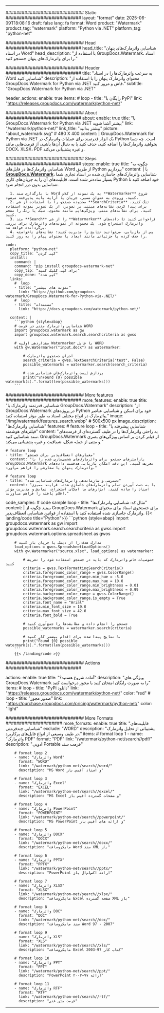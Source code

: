 
---
############################# Static ############################
layout: "format"
date:  2025-06-09T18:08:16
draft: false
lang: fa
format: Word
product: "Watermark"
product_tag: "watermark"
platform: "Python via .NET"
platform_tag: "python-net"

############################# Head ############################
head_title: "شناسایی واترمارک‌های پنهان در اسناد Word"
head_description: "با استفاده از GroupDocs.Watermark، اسناد را برای واترمارک‌های پنهان جستجو کنید."

############################# Header ############################
title: "به سرعت واترمارک‌ها را در اسناد Word شناسایی کنید" 
description: "محتوای واترمارک پنهان را با استفاده از GroupDocs.Watermark for Python via .NET فاش و مرور کنید."
subtitle: "GroupDocs.Watermark for Python via .NET" 

header_actions:
  enable: true
  items:
    #  loop
    - title: "رایگان با PyPi"
      link: "https://releases.groupdocs.com/watermark/python-net/"
      
############################# About ############################
about:
    enable: true
    title: "با GroupDocs.Watermark for Python via .NET بیشتر آشنا شوید"
    link: "/watermark/python-net/"
    link_title: "بیشتر بدانید"
    picture: "about_watermark.svg" # 480 X 400
    content: |
       GroupDocs.Watermark for Python via .NET یک ابزار قدرتمند برای عملیات واترمارک در Python است. چه شما بخواهید واترمارک‌ها را اضافه کنید، حذف کنید یا به دنبال آن‌ها باشید، از فرمت‌هایی مانند DOCX، XLSX، PDF و غیره پشتیبانی می‌کند.

############################# Steps ############################
steps:
    enable: true
    title: "چگونه به شناسایی واترمارک‌ها در فایل‌های Word از طریق Python بپردازیم"
    content: |
      با **[GroupDocs.Watermark](https://products.groupdocs.com/watermark/python-net/)**، شناسایی واترمارک‌های جاسازی شده در اسناد تجاری شما بسیار ساده‌تر شده است. قابلیت‌های آن را به جریان‌های کاری Python خود اضافه کنید تا شناسایی بدون درز انجام شود.
      
      1. با بارگذاری سند Word به یک نمونه از کلاس **Watermarker** شروع کنید. ورودی به عنوان مسیر، جریان یا آرایه بایت پذیرفته می‌شود.
      2. محدوده جستجو را با استفاده از شی **SearchCriteria** تنگ کنید. برای پیدا کردن نشانه‌های مبتنی بر تصویر، از یک تصویر نمونه استفاده کنید. برای نشانه‌های متنی، ویژگی‌هایی مانند محتوی، سبک یا رنگ را مشخص کنید.
      3. متد **Search** را از شی **Watermarker** فراخوانی کنید تا داده‌های واترمارک استخراج شود. یک مجموعه از نمونه‌های واترمارک برای بررسی برگردانده خواهد شد.
      4. پس از بازیابی، می‌توانید نتایج را مدیریت کنید: نشانه‌های ناخواسته را حذف کرده یا جزئیاتی مانند ابعاد یا محتوای پیام را به روز کنید.
   
    code:
      platform: "python-net"
      copy_title: "کپی کردن"
      install:
        command: |
        command: "pip install groupdocs-watermark-net"
        copy_tip: "برای کپی کلیک کنید"
        copy_done: "کپی شده"
      links:
        #  loop
        - title: "نمونه های بیشتر"
          link: "https://github.com/groupdocs-watermark/GroupDocs.Watermark-for-Python-via-.NET/"
        #  loop
        - title: "مستندات"
          link: "https://docs.groupdocs.com/watermark/python-net/"
          
      content: |
        ```python {style=abap}
        # شناسایی واترمارک متنی در فرمت WORD
        import groupdocs.watermark as gw
        import groupdocs.watermark.search.searchcriteria as gwss

        # مقداردهی اولیه Watermarker با فایل WORD
        with gw.Watermarker("input.docx") as watermarker:

            # اجرای جستجوی واترمارک
            search_criteria = gwss.TextSearchCriteria("test", False)
            possible_watermarks = watermarker.search(search_criteria)

            # پردازش لیست واترمارک‌های شناسایی شده
            print("\nFound {0} possible watermark(s).".format(len(possible_watermarks)))
        ```            

############################# More features ############################
more_features:
  enable: true
  title: "شناسایی قدرتمند واترمارک با GroupDocs.Watermark"
  description: "از GroupDocs.Watermark در پروژه‌های Python خود برای اسکن و شناسایی عناصر واترمارک در انواع مختلف اسناد به طور مؤثر استفاده کنید."
  image: "/img/watermark/features_search.webp" # 500x500 px
  image_description: "شناسایی واترمارک‌ها"
  features:
    # feature loop
    - title: "شناسایی پیشرفته با فیلترهای هوشمند"
      content: "به راحتی واترمارک‌ها را در طیف گسترده‌ای از فرمت‌های سند شناسایی کنید. GroupDocs.Watermark از فیلتر کردن بر اساس ویژگی‌های بصری و متنی از جمله شکل، شفافیت و غیره پشتیبانی می‌کند."

    # feature loop
    - title: "معیارهای انعطاف‌پذیر برای جستجو"
      content: "پارامترهای جستجو برای واترمارک‌های شخصی‌سازی شده را با GroupDocs.Watermark تعریف کنید. این دقت امکان بازیابی هدفمند داده‌های واترمارک پنهان یا سفارشی را فراهم می‌آورد."

    # feature loop
    - title: "دسترسی و سازماندهی واترمارک‌های شناسایی شده"
      content: "با به دست آوردن تمام واترمارک‌های جاسازی شده، فرایند ممیزی اسناد را ساده کنید. ابزارهای ما امکان استخراج، نمایش و مدیریت مؤثر اقلام یافته را فراهم می‌آورند."
      
  code_samples:
    # code sample loop
    - title: "مثال کد: شناسایی واترمارک‌ها"
      content: |
        ببینید چگونه از GroupDocs.Watermark برای جستجوی اسناد برای محتوای واترمارک جاسازی شده استفاده کنید با استفاده از قوانین شناسایی انعطاف‌پذیر.
        {{< landing/code title="Python">}}
        ```python {style=abap}
        import groupdocs.watermark as gw
        import groupdocs.watermark.search.searchcriteria as gwss
        import groupdocs.watermark.options.spreadsheet as gwos

        # مدارک هدف را از دیسک یا جریان باز کنید
        load_options = gwos.SpreadsheetLoadOptions()
        with gw.Watermarker("source.xlsx", load_options) as watermarker:

            # خصوصیات خاص واترمارک که باید در جستجو استفاده شود را تعریف کنید
            criteria = gwss.TextFormattingSearchCriteria()
            criteria.foreground_color_range = gwss.ColorRange()
            criteria.foreground_color_range.min_hue = -5.0
            criteria.foreground_color_range.max_hue = 10.0
            criteria.foreground_color_range.min_brightness = 0.01
            criteria.foreground_color_range.max_brightness = 0.99
            criteria.background_color_range = gwss.ColorRange()
            criteria.background_color_range.is_empty = True
            criteria.font_name = "Arial"
            criteria.min_font_size = 19.0
            criteria.max_font_size = 42.0
            criteria.font_bold = True

            # جستجو را انجام داده و مطابقت‌ها را جمع‌آوری کنید
            possible_watermarks = watermarker.search(criteria)

            # با نتایج پیدا شده برای اقدام بیشتر کار کنید
            print("Found {0} possible watermark(s).".format(len(possible_watermarks)))
        ```
        {{< /landing/code >}}


############################# Actions ############################

actions:
  enable: true
  title: "آماده شروع هستید؟"
  description: "ویژگی های GroupDocs.Watermark را به صورت رایگان امتحان کنید یا مجوز درخواست کنید"
  items:
    #  loop
    - title: "PyPi دانلود"
      link: "https://releases.groupdocs.com/watermark/python-net/"
      color: "red"
        #  loop
    - title: "صدور مجوز"
      link: "https://purchase.groupdocs.com/pricing/watermark/python-net/"
      color: "light"


############################# More Formats #####################
more_formats:
    enable: true
    title: "قابلیت‌های شناسایی چندفرمتی"
    exclude: "WORD"
    description: "پشتیبانی از تحلیل واترمارک در طیف وسیعی از انواع فایل‌های پرکاربرد."
    items: 
        # format loop 1
        - name: "واترمارک PDF"
          format: "PDF"
          link: "/watermark/python-net/search//pdf/"
          description: "ادوبی Portable فرمت سند"

        # format loop 2
        - name: "واترمارک Word"
          format: "WORD"
          link: "/watermark/python-net/search//word/"
          description: "MS Word و اسناد آفیس باز"
          
        # format loop 3
        - name: "واترمارک Excel"
          format: "EXCEL"
          link: "/watermark/python-net/search//excel/"
          description: "MS Excel و صفحات گسترده آفیس باز"

        # format loop 4
        - name: "واترمارک PowerPoint"
          format: "POWERPOINT"
          link: "/watermark/python-net/search//powerpoint/"
          description: "MS PowerPoint و ارائه های آفیس باز"

        # format loop 5
        - name: "واترمارک DOCX"
          format: "DOCX"
          link: "/watermark/python-net/search//docx/"
          description: "مایکروسافت Word سند XML باز"
          
        # format loop 6
        - name: "واترمارک PPTX"
          format: "PPTX"
          link: "/watermark/python-net/search//pptx/"
          description: "PowerPoint ارائه اکس‌ام‌ال باز"
          
        # format loop 7
        - name: "واترمارک XLSX"
          format: "XLSX"
          link: "/watermark/python-net/search//xlsx/"
          description: "مایکروسافت Excel صفحه گسترده XML باز"

        # format loop 8
        - name: "واترمارک DOC"
          format: "DOC"
          link: "/watermark/python-net/search//doc/"
          description: "سند مایکروسافت Word 97 - 2007"

        # format loop 9
        - name: "واترمارک XLS"
          format: "XLS"
          link: "/watermark/python-net/search//xls/"
          description: "مایکروسافت Excel کتاب کار 97-2003"

        # format loop 10
        - name: "واترمارک PPT"
          format: "PPT"
          link: "/watermark/python-net/search//ppt/"
          description: "PowerPoint ارائه ۹۷—۲۰۰۳"

        # format loop 11
        - name: "واترمارک RTF"
          format: "RTF"
          link: "/watermark/python-net/search//rtf/"
          description: "فرمت متن غنی"

---